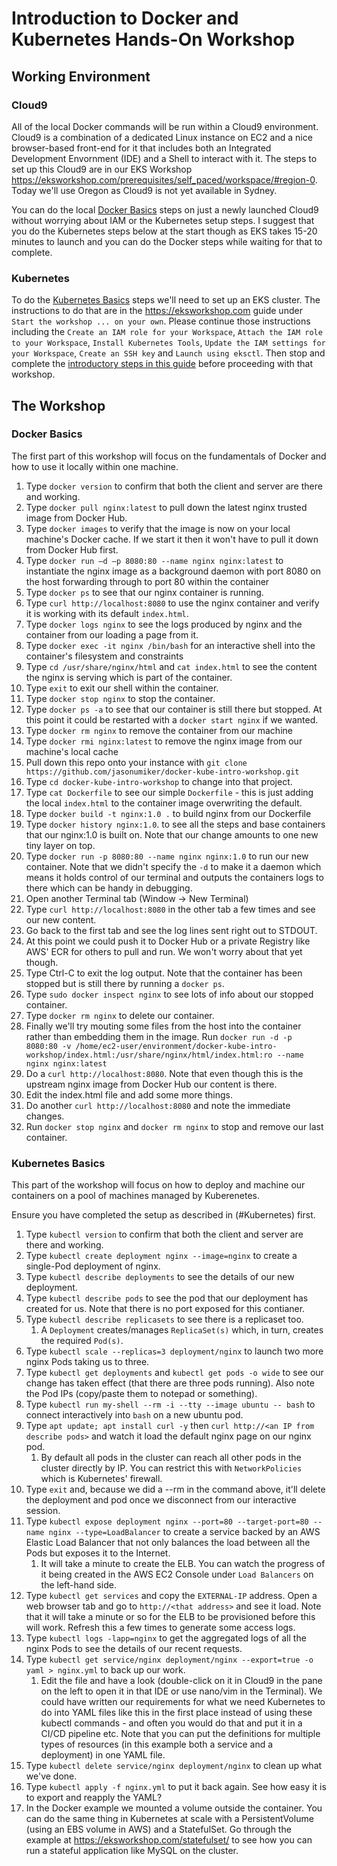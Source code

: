 # Introduction to Docker and Kubernetes Hands-On Workshop

## Working Environment

### Cloud9
All of the local Docker commands will be run within a Cloud9 environment. Cloud9 is a combination of a dedicated Linux instance on EC2 and a nice browser-based front-end for it that includes both an Integrated Development Envornment (IDE) and a Shell to interact with it. The steps to set up this Cloud9 are in our EKS Workshop <https://eksworkshop.com/prerequisites/self_paced/workspace/#region-0>. Today we'll use Oregon as Cloud9 is not yet available in Sydney.

You can do the local [Docker Basics](#docker-basics) steps on just a newly launched Cloud9 without worrying about IAM or the Kubernetes setup steps. I suggest that you do the Kubernetes steps below at the start though as EKS takes 15-20 minutes to launch and you can do the Docker steps while waiting for that to complete.

### Kubernetes
To do the [Kubernetes Basics](#kubernetes-basics) steps we'll need to set up an EKS cluster. The instructions to do that are in the <https://eksworkshop.com> guide under `Start the workshop ... on your own`. Please continue those instructions including the `Create an IAM role for your Workspace`, `Attach the IAM role to your Workspace`, `Install Kubernetes Tools`, `Update the IAM settings for your Workspace`, `Create an SSH key` and `Launch using eksctl`. Then stop and complete the [introductory steps in this guide](#kubernets-basics) before proceeding with that workshop.

## The Workshop

### Docker Basics
The first part of this workshop will focus on the fundamentals of Docker and how to use it locally within one machine.

1. Type `docker version` to confirm that both the client and server are there and working.
1. Type `docker pull nginx:latest` to pull down the latest nginx trusted image from Docker Hub.
1. Type `docker images` to verify that the image is now on your local machine's Docker cache. If we start it then it won't have to pull it down from Docker Hub first.
1. Type `docker run –d –p 8080:80 --name nginx nginx:latest` to instantiate the nginx image as a background daemon with port 8080 on the host forwarding through to port 80 within the container
1. Type `docker ps` to see that our nginx container is running.
1. Type `curl http://localhost:8080` to use the nginx container and verify it is working with its default `index.html`.
1. Type `docker logs nginx` to see the logs produced by nginx and the container from our loading a page from it.
1. Type `docker exec -it nginx /bin/bash` for an interactive shell into the container's filesystem and constraints
1. Type `cd /usr/share/nginx/html` and `cat index.html` to see the content the nginx is serving which is part of the container.
1. Type `exit` to exit our shell within the container.
1. Type `docker stop nginx` to stop the container.
1. Type `docker ps -a` to see that our container is still there but stopped. At this point it could be restarted with a `docker start nginx` if we wanted.
1. Type `docker rm nginx` to remove the container from our machine
1. Type `docker rmi nginx:latest` to remove the nginx image from our machine's local cache
1. Pull down this repo onto your instance with `git clone https://github.com/jasonumiker/docker-kube-intro-workshop.git`
1. Type `cd docker-kube-intro-workshop` to change into that project.
1. Type `cat Dockerfile` to see our simple `Dockerfile` - this is just adding the local `index.html` to the container image overwriting the default.
1. Type `docker build -t nginx:1.0 .` to build nginx from our Dockerfile
1. Type `docker history nginx:1.0`. to see all the steps and base containers that our nginx:1.0 is built on. Note that our change amounts to one new tiny layer on top.
1. Type `docker run -p 8080:80 --name nginx nginx:1.0` to run our new container. Note that we didn't specify the `-d` to make it a daemon which means it holds control of our terminal and outputs the containers logs to there which can be handy in debugging.
1. Open another Terminal tab (Window -> New Terminal)
1. Type `curl http://localhost:8080` in the other tab a few times and see our new content.
1. Go back to the first tab and see the log lines sent right out to STDOUT.
1. At this point we could push it to Docker Hub or a private Registry like AWS' ECR for others to pull and run. We won't worry about that yet though.
1. Type Ctrl-C to exit the log output. Note that the container has been stopped but is still there by running a `docker ps`.
1. Type `sudo docker inspect nginx` to see lots of info about our stopped container.
1. Type `docker rm nginx` to delete our container.
1. Finally we'll try mouting some files from the host into the container rather than embedding them in the image. Run `docker run -d -p 8080:80 -v /home/ec2-user/environment/docker-kube-intro-workshop/index.html:/usr/share/nginx/html/index.html:ro --name nginx nginx:latest`
1. Do a `curl http://localhost:8080`. Note that even though this is the upstream nginx image from Docker Hub our content is there.
1. Edit the index.html file and add some more things.
1. Do another `curl http://localhost:8080` and note the immediate changes.
1. Run `docker stop nginx` and `docker rm nginx` to stop and remove our last container.

### Kubernetes Basics
This part of the workshop will focus on how to deploy and machine our containers on a pool of machines managed by Kuberenetes.

Ensure you have completed the setup as described in (#Kubernetes) first.

1. Type `kubectl version` to confirm that both the client and server are there and working.
1. Type `kubectl create deployment nginx --image=nginx` to create a single-Pod deployment of nginx.
1. Type `kubectl describe deployments` to see the details of our new deployment.
1. Type `kubectl describe pods` to see the pod that our deployment has created for us. Note that there is no port exposed for this contianer.
1. Type `kubectl describe replicasets` to see there is a replicaset too.
    1. A `Deployment` creates/manages `ReplicaSet(s)` which, in turn, creates the required `Pod(s)`.
1. Type `kubectl scale --replicas=3 deployment/nginx` to launch two more nginx Pods taking us to three.
1. Type `kubectl get deployments` and `kubectl get pods -o wide` to see our change has taken effect (that there are three pods running). Also note the Pod IPs (copy/paste them to notepad or something).
1. Type `kubectl run my-shell --rm -i --tty --image ubuntu -- bash` to connect interactively into `bash` on a new ubuntu pod.
1. Type `apt update; apt install curl -y` then `curl http://<an IP from describe pods>` and watch it load the default nginx page on our nginx pod.
    1. By default all pods in the cluster can reach all other pods in the cluster directly by IP. You can restrict this with `NetworkPolicies` which is Kubernetes' firewall.
1. Type `exit` and, because we did a --rm in the command above, it'll delete the deployment and pod once we disconnect from our interactive session.
1. Type `kubectl expose deployment nginx --port=80 --target-port=80 --name nginx --type=LoadBalancer` to create a service backed by an AWS Elastic Load Balancer that not only balances the load between all the Pods but exposes it to the Internet.
    1. It will take a minute to create the ELB. You can watch the progress of it being created in the AWS EC2 Console under `Load Balancers` on the left-hand side.
1. Type `kubectl get services` and copy the `EXTERNAL-IP` address. Open a web browser tab and go to `http://<that address>` and see it load. Note that it will take a minute or so for the ELB to be provisioned before this will work. Refresh this a few times to generate some access logs.
1. Type `kubectl logs -lapp=nginx` to get the aggregated logs of all the nginx Pods to see the details of our recent requests.
1. Type `kubectl get service/nginx deployment/nginx --export=true -o yaml > nginx.yml` to back up our work.
    1. Edit the file and have a look (double-click on it in Cloud9 in the pane on the left to open it in that IDE or use nano/vim in the Terminal). We could have written our requirements for what we need Kubernetes to do into YAML files like this in the first place instead of using these kubectl commands - and often you would do that and put it in a CI/CD pipeline etc. Note that you can put the definitions for multiple types of resources (in this example both a service and a deployment) in one YAML file.
1. Type `kubectl delete service/nginx deployment/nginx` to clean up what we've done.
1. Type `kubectl apply -f nginx.yml` to put it back again. See how easy it is to export and reapply the YAML?
1. In the Docker example we mounted a volume outside the container. You can do the same thing in Kubernetes at scale with a PersistentVolume (using an EBS volume in AWS) and a StatefulSet. Go through the example at https://eksworkshop.com/statefulset/ to see how you can run a stateful application like MySQL on the cluster.